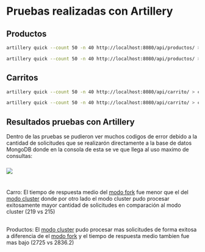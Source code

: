 # Pruebas realizadas con Artillery
## Productos
```bash
artillery quick --count 50 -n 40 http://localhost:8080/api/productos/ > products_cluster.txt
```
```bash
artillery quick --count 50 -n 40 http://localhost:8080/api/productos/ > products_fork.txt
```
## Carritos
```bash
artillery quick --count 50 -n 40 http://localhost:8080/api/carrito/ > car_cluster.txt
```
```bash
artillery quick --count 50 -n 40 http://localhost:8080/api/carrito/ > car_fork.txt
```
## Resultados pruebas con Artillery
Dentro de las pruebas se pudieron ver muchos codigos de error debido a la cantidad de solicitudes que se realizarón directamente a la base de datos MongoDB donde en la consola de esta se ve que llega al uso maximo de consultas:
###
![](https://i.imgur.com/5FJl9Oz.jpg)
#
Carro: El tiempo de respuesta medio del [modo fork](https://github.com/jcandiap/proyecto-final-coderhouse/blob/main/car_fork.txt) fue menor que el del [modo cluster](https://github.com/jcandiap/proyecto-final-coderhouse/blob/main/car_cluster.txt) donde por otro lado el modo cluster pudo procesar exitosamente mayor cantidad de solicitudes en comparación al modo cluster (219 vs 215)
##
Productos: El [modo cluster](https://github.com/jcandiap/proyecto-final-coderhouse/blob/main/products_cluster.txt) pudo procesar mas solicitudes de forma exitosa a diferencia de el [modo fork](https://github.com/jcandiap/proyecto-final-coderhouse/blob/main/products_fork.txt) y el tiempo de respuesta medio tambien fue mas bajo (2725 vs 2836.2)
